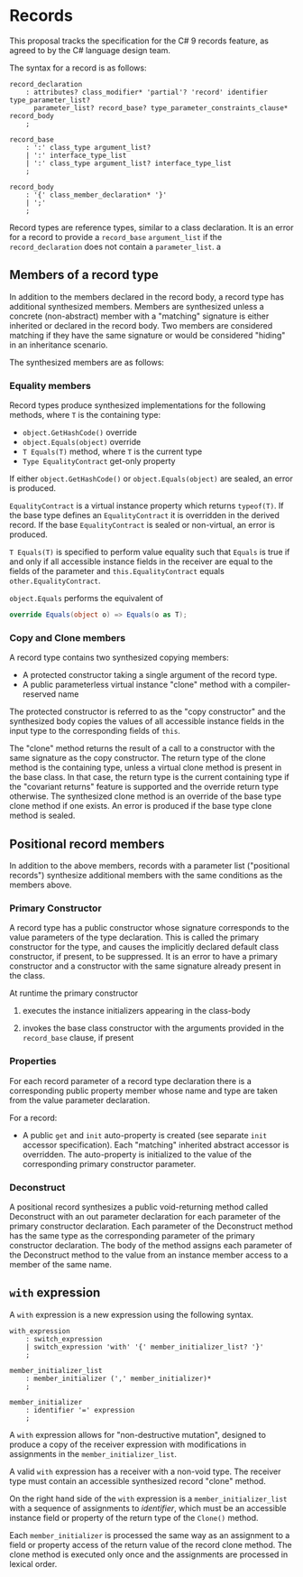 
# Records

This proposal tracks the specification for the C# 9 records feature, as agreed to by the C#
language design team.

The syntax for a record is as follows:

```antlr
record_declaration
    : attributes? class_modifier* 'partial'? 'record' identifier type_parameter_list?
      parameter_list? record_base? type_parameter_constraints_clause* record_body
    ;

record_base
    : ':' class_type argument_list?
    | ':' interface_type_list
    | ':' class_type argument_list? interface_type_list
    ;

record_body
    : '{' class_member_declaration* '}'
    | ';'
    ;
```

Record types are reference types, similar to a class declaration. It is an error for a record to provide
a `record_base` `argument_list` if the `record_declaration` does not contain a `parameter_list`.
a 

## Members of a record type

In addition to the members declared in the record body, a record type has additional synthesized members.
Members are synthesized unless a concrete (non-abstract) member with a "matching" signature is either
inherited or declared in the record body. Two members are considered matching if they have the same
signature or would be considered "hiding" in an inheritance scenario.

The synthesized members are as follows:

### Equality members

Record types produce synthesized implementations for the following methods, where `T` is the
containing type:

* `object.GetHashCode()` override
* `object.Equals(object)` override
* `T Equals(T)` method, where `T` is the current type
* `Type EqualityContract` get-only property

If either `object.GetHashCode()` or `object.Equals(object)` are sealed, an error is produced.

`EqualityContract` is a virtual instance property which returns `typeof(T)`. If the base type
defines an `EqualityContract` it is overridden in the derived record. If the base `EqualityContract`
is sealed or non-virtual, an error is produced.

`T Equals(T)` is specified to perform value equality such that `Equals` is true if and only if
all accessible instance fields in the receiver are equal to the fields of the parameter
and `this.EqualityContract` equals `other.EqualityContract`.

`object.Equals` performs the equivalent of

```C#
override Equals(object o) => Equals(o as T);
```

### Copy and Clone members

A record type contains two synthesized copying members:

* A protected constructor taking a single argument of the record type.
* A public parameterless virtual instance "clone" method with a compiler-reserved name

The protected constructor is referred to as the "copy constructor" and the synthesized
body copies the values of all accessible instance fields in the input type to the corresponding
fields of `this`.

The "clone" method returns the result of a call to a constructor with the same signature as the
copy constructor. The return type of the clone method is the containing type, unless a virtual
clone method is present in the base class. In that case, the return type is the current containing
type if the "covariant returns" feature is supported and the override return type otherwise. The
synthesized clone method is an override of the base type clone method if one exists. An error is
produced if the base type clone method is sealed.

## Positional record members

In addition to the above members, records with a parameter list ("positional records") synthesize
additional members with the same conditions as the members above.

### Primary Constructor

A record type has a public constructor whose signature corresponds to the value parameters of the
type declaration. This is called the primary constructor for the type, and causes the implicitly
declared default class constructor, if present, to be suppressed. It is an error to have a primary
constructor and a constructor with the same signature already present in the class.

At runtime the primary constructor

1. executes the instance initializers appearing in the class-body

1. invokes the base class constructor with the arguments provided in the `record_base` clause, if present


### Properties

For each record parameter of a record type declaration there is a corresponding public property
member whose name and type are taken from the value parameter declaration.

For a record:

* A public `get` and `init` auto-property is created (see separate `init` accessor specification).
  Each "matching" inherited abstract accessor is overridden. The auto-property is initialized to
  the value of the corresponding primary constructor parameter.

### Deconstruct

A positional record synthesizes a public void-returning method called Deconstruct with an out
parameter declaration for each parameter of the primary constructor declaration. Each parameter
of the Deconstruct method has the same type as the corresponding parameter of the primary
constructor declaration. The body of the method assigns each parameter of the Deconstruct method
to the value from an instance member access to a member of the same name.

## `with` expression

A `with` expression is a new expression using the following syntax.

```antlr
with_expression
    : switch_expression
    | switch_expression 'with' '{' member_initializer_list? '}'
    ;

member_initializer_list
    : member_initializer (',' member_initializer)*
    ;

member_initializer
    : identifier '=' expression
    ;
```

A `with` expression allows for "non-destructive mutation", designed to
produce a copy of the receiver expression with modifications in assignments
in the `member_initializer_list`.

A valid `with` expression has a receiver with a non-void type. The receiver type must contain an
accessible synthesized record "clone" method.

On the right hand side of the `with` expression is a `member_initializer_list` with a sequence
of assignments to *identifier*, which must be an accessible instance field or property of the return
type of the `Clone()` method.

Each `member_initializer` is processed the same way as an assignment to a field or property
access of the return value of the record clone method. The clone method is executed only once
and the assignments are processed in lexical order.
